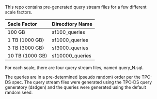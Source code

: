This repo contains pre-generated query stream files for a few different scale factors.

|Sacle Factor|Direcdtory Name|
|:-----------|:--------------|
|100 GB|sf100_queries|
|1 TB (1000 GB)|sf1000_queries|
|3 TB (3000 GB)|sf3000_queries|
10 TB (1000 GB)|sf10000_queries|


For each scale, there are four query stream files, named query_N.sql. 

The queries are in a pre-determined (pseudo random) order per the TPC-DS spec. 
The query stream files were generated using the TPC-DS query generatory (dsdgen) and the queries were 
generated using the default random seed. 

